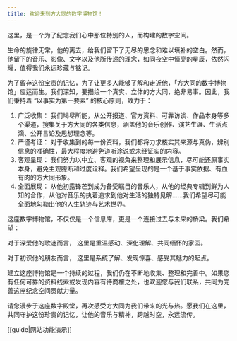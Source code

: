 ```yaml
---
title: 欢迎来到方大同的数字博物馆！
---
```


这里，是一个为了纪念我们心中那位特别的人，而构建的数字空间。

生命的旋律无常，他的离去，给我们留下了无尽的思念和难以填补的空白。然而，他留下的音乐、影像、文字以及他所传递的理念，如同夜空中恒亮的星辰，依然闪耀，值得我们永远珍藏与铭记。

为了留存这份宝贵的记忆，为了让更多人能够了解和走近他，「方大同的数字博物馆」应运而生。我们深知，要描绘一个真实、立体的方大同，绝非易事。因此，我们秉持着 “以事实为第一要素” 的核心原则，致力于：

1. 广泛收集： 我们竭尽所能，从公开报道、官方资料、可靠访谈、作品本身等多个渠道，搜集关于方大同的各类信息，涵盖他的音乐创作、演艺生涯、生活点滴、公开言论及思想理念等。
2. 严谨考证： 对于收集到的每一份资料，我们都将力求核实其来源与真伪，辨别信息的准确性，最大程度地避免道听途说或未经证实的内容。
3. 客观呈现： 我们努力以中立、客观的视角来整理和展示信息，尽可能还原事实本身，避免主观臆断和过度诠释。我们希望呈现的是一个基于事实依据、有血有肉的方大同形象。
4. 全面展现： 从他初露锋芒到成为备受瞩目的音乐人，从他的经典专辑到鲜为人知的合作，从他对音乐的执着追求到他对生活的独特见解……我们希望尽可能全面地勾勒出他的人生轨迹与艺术世界。

这座数字博物馆，不仅仅是一个信息库，更是一个连接过去与未来的桥梁。我们希望：

对于深爱他的歌迷而言， 这里是重温感动、深化理解、共同缅怀的家园。

对于初识他的朋友而言， 这里是系统了解、发现惊喜、感受其魅力的起点。

建立这座博物馆是一个持续的过程，我们仍在不断地收集、整理和完善中。如果您有任何可靠的资料线索或发现内容有待商榷之处，也欢迎您与我们联系，共同为完善这座纪念空间贡献力量。

请您漫步于这座数字殿堂，再次感受方大同为我们带来的光与热。愿我们在这里，共同守护这份珍贵的记忆，让他的音乐与精神，跨越时空，永远流传。

[[guide|网站功能演示]]